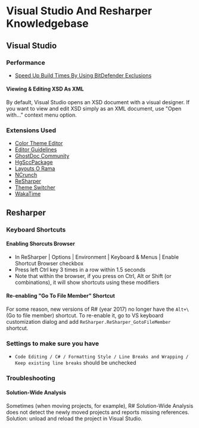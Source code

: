 # Visual Studio And Resharper Knowledgebase

## Visual Studio

### Performance ###
* [Speed Up Build Times By Using BitDefender Exclusions](https://ardalis.com/speed-up-visual-studio-build-times)

#### Viewing & Editing XSD As XML
By default, Visual Studio opens an XSD document with a visual designer. If you want to view and edit XSD simply as an XML document, use "Open with..." context menu option.

### Extensions Used
- [Color Theme Editor](https://marketplace.visualstudio.com/items?itemName=VisualStudioPlatformTeam.VisualStudio2017ColorThemeEditor)
- [Editor Guidelines](https://marketplace.visualstudio.com/items?itemName=PaulHarrington.EditorGuidelines)
- [GhostDoc Community](https://submain.com/products/ghostdoc.aspx)
- [HgSccPackage](https://bitbucket.org/zzsergant/hgsccpackage/wiki/Home)
- [Layouts O Rama](http://www.type5dev.com/LayoutsORama)
- [NCrunch](https://www.ncrunch.net/)
- [ReSharper](https://www.jetbrains.com/resharper/)
- [Theme Switcher](https://github.com/frankschierle/ThemeSwitcher)
- [WakaTime](https://github.com/wakatime/visualstudio-wakatime)

## Resharper

### Keyboard Shortcuts
#### Enabling Shorcuts Browser
* In ReSharper | Options | Environment | Keyboard & Menus | Enable Shortcut Browser checkbox
* Press left Ctrl key 3 times in a row within 1.5 seconds
* Note that within the browser, if you press on Ctrl, Alt or Shift (or combinations), it will show shortcuts using these modifiers

#### Re-enabling "Go To File Member" Shortcut
For some reason, new versions of R# (year 2017) no longer have the `Alt+\` (Go to file member) shortcut. To re-enable it, go to VS keyboard customization dialog and add `ReSharper.ReSharper_GotoFileMember` shortcut.

### Settings to make sure you have
- `Code Editing / C# / Formatting Style / Line Breaks and Wrapping / Keep existing line breaks` should be unchecked

### Troubleshooting
#### Solution-Wide Analysis
Sometimes (when moving projects, for example), R# Solution-Wide Analysis does not detect the newly moved projects and reports missing references. Solution: unload and reload the project in Visual Studio.

